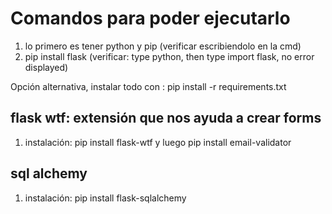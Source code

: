 # Comandos para poder ejecutarlo

1. lo primero es tener python y pip (verificar escribiendolo en la cmd)
2. pip install flask (verificar: type python, then type import flask, no error displayed)

Opción alternativa, instalar todo con : pip install -r requirements.txt
## flask wtf: extensión que nos ayuda a crear forms

1. instalación: pip install flask-wtf y luego pip install email-validator

## sql alchemy

1. instalación: pip install flask-sqlalchemy

